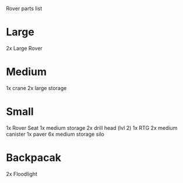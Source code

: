 Rover parts list

# Large
2x Large Rover

# Medium
1x crane
2x large storage

# Small
1x Rover Seat
1x medium storage
2x drill head (lvl 2)
1x RTG
2x medium canister
1x paver
6x medium storage silo

# Backpacak
2x Floodlight
